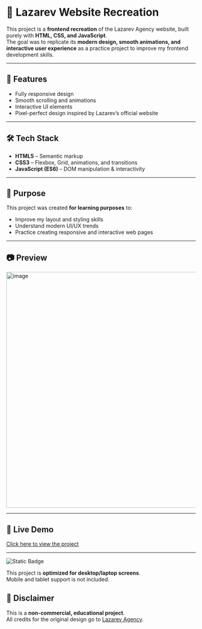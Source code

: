 # 🎨 Lazarev Website Recreation

This project is a **frontend recreation** of the Lazarev Agency website, built purely with **HTML, CSS, and JavaScript**.  
The goal was to replicate its **modern design, smooth animations, and interactive user experience** as a practice project to improve my frontend development skills.

---

## 📌 Features
- Fully responsive design
- Smooth scrolling and animations
- Interactive UI elements
- Pixel-perfect design inspired by Lazarev’s official website

---

## 🛠 Tech Stack
- **HTML5** – Semantic markup
- **CSS3** – Flexbox, Grid, animations, and transitions
- **JavaScript (ES6)** – DOM manipulation & interactivity

---

## 🎯 Purpose
This project was created **for learning purposes** to:
- Improve my layout and styling skills
- Understand modern UI/UX trends
- Practice creating responsive and interactive web pages

---

## 📷 Preview
<img width="1365" height="626" alt="image" src="https://github.com/user-attachments/assets/6ee66364-0a47-4d5b-a08a-6597a187ae31" />

---

## 🚀 Live Demo
[Click here to view the project](https://imafrah.github.io/LAZAREV/) 

---
![Static Badge](https://img.shields.io/badge/Device-Desktop%20Only-red?style=for-the-badge)

This project is **optimized for desktop/laptop screens**.  
Mobile and tablet support is not included.


## 📄 Disclaimer
This is a **non-commercial, educational project**.  
All credits for the original design go to [Lazarev Agency](https://www.lazarev.agency/).
